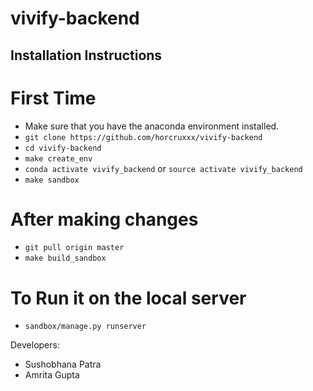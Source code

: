 # vivify-backend

## Installation Instructions

# First Time
- Make sure that you have the anaconda environment installed.
- `git clone https://github.com/horcruxxx/vivify-backend`
- `cd vivify-backend`
- `make create_env`
- `conda activate vivify_backend` or `source activate vivify_backend`
- `make sandbox`

# After making changes

- `git pull origin master`
- `make build_sandbox`

# To Run it on the local server

- `sandbox/manage.py runserver`

Developers:
- Sushobhana Patra
- Amrita Gupta
